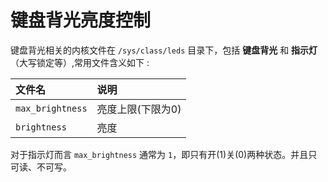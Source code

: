 # 键盘背光亮度控制

键盘背光相关的内核文件在 `/sys/class/leds` 目录下，包括 **键盘背光** 和 **指示灯** （大写锁定等）,常用文件含义如下 :  

| 文件名 |说明|
| :- | :- |
| `max_brightness` | 亮度上限(下限为0) |
| `brightness` | 亮度 |

对于指示灯而言 `max_brightness` 通常为 `1`，即只有开(1)关(0)两种状态。并且只可读、不可写。